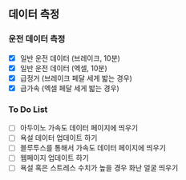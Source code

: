 ## 데이터 측정

### 운전 데이터 측정

- [x] 일반 운전 데이터 (브레이크, 10분)
- [x] 일반 운전 데이터 (엑셀, 10분)
- [x] 급정거 (브레이크 페달 세게 밟는 경우)
- [x] 급가속 (엑셀 페달 세게 밟는 경우)

### To Do List

- [ ] 아두이노 가속도 데이터 페이지에 띄우기
- [ ] 욕설 데이터 업데이트 하기
- [ ] 블루투스를 통해서 가속도 데이터 페이지에 띄우기
- [ ] 웹페이지 업데이트 하기
- [ ] 욕설 혹은 스트레스 수치가 높을 경우 화난 얼굴 띄우기

